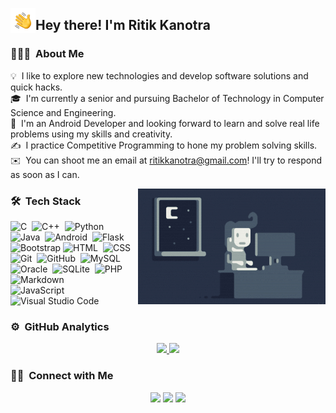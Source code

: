 <img alt="Hand Wave" src="./assets/Hand-Wave.gif" width='40' align="left"/><h2>Hey there! I'm <b>Ritik Kanotra</b></h2>

<!-- ## 👋 &nbsp;Hey there! I'm Aditya -->

### 👨🏻‍💻 &nbsp;About Me

💡 &nbsp;I like to explore new technologies and develop software solutions and quick hacks.\
🎓 &nbsp;I'm currently a senior and pursuing Bachelor of Technology in Computer Science and Engineering.\
🌱 &nbsp;I'm an Android Developer and looking forward to learn and solve real life problems using my skills and creativity.\
✍️ &nbsp;I practice Competitive Programming to hone my problem solving skills.\
✉️ &nbsp;You can shoot me an email at ritikkanotra@gmail.com! I'll try to respond as soon as I can.
<!-- 👦 &nbsp;Please have a look at my [Portflio](https://www.ritikkanotra.me) for more details about me.\
📄 &nbsp;Please have a look at my [Résumé](https://urlf.in/ritikkanotra_resume) for more details about me. I'm open to feedback and suggestions! -->

<img alt="Night Coding" src="./assets/Night-Coding.gif" align="right"/>

### 🛠 &nbsp;Tech Stack

![C](https://img.shields.io/badge/-C-05122A?style=flat&logo=C&logoColor=A8B9CC)&nbsp;
![C++](https://img.shields.io/badge/-C++-05122A?style=flat&logo=C%2B%2B&logoColor=00599C)&nbsp;
![Python](https://img.shields.io/badge/-Python-05122A?style=flat&logo=python)&nbsp;
![Java](https://img.shields.io/badge/-Java-05122A?style=flat&logo=Java&logoColor=FFA518)&nbsp;
![Android](https://img.shields.io/badge/-Android-05122A?style=flat&logo=Android)&nbsp;
![Flask](https://img.shields.io/badge/-Flask-05122A?style=flat&logo=flask)&nbsp;\
![Bootstrap](https://img.shields.io/badge/-Bootstrap-05122A?style=flat&logo=bootstrap&logoColor=563D7C)
![HTML](https://img.shields.io/badge/-HTML-05122A?style=flat&logo=HTML5)&nbsp;
![CSS](https://img.shields.io/badge/-CSS-05122A?style=flat&logo=CSS3&logoColor=1572B6)&nbsp;
![Git](https://img.shields.io/badge/-Git-05122A?style=flat&logo=git)&nbsp;
![GitHub](https://img.shields.io/badge/-GitHub-05122A?style=flat&logo=github)&nbsp;
![MySQL](https://img.shields.io/badge/-MySQL-05122A?style=flat&logo=Mysql)&nbsp;\
![Oracle](https://img.shields.io/badge/-Oracle-05122A?style=flat&logo=Oracle)&nbsp;
![SQLite](https://img.shields.io/badge/-SQLite-05122A?style=flat&logo=Sqlite)&nbsp;
![PHP](https://img.shields.io/badge/-PHP-05122A?style=flat&logo=Php)&nbsp;
![Markdown](https://img.shields.io/badge/-Markdown-05122A?style=flat&logo=markdown)\
![JavaScript](https://img.shields.io/badge/-JavaScript-05122A?style=flat&logo=javascript)&nbsp;
![Visual Studio Code](https://img.shields.io/badge/-Visual%20Studio%20Code-05122A?style=flat&logo=visual-studio-code&logoColor=007ACC)&nbsp;

### ⚙️ &nbsp;GitHub Analytics

<p align="center">
<a href="https://github.com/ritikkanotra">
  <img height="180em" src="https://github-readme-stats-eight-theta.vercel.app/api?username=ritikkanotra&show_icons=true&theme=algolia&include_all_commits=true&count_private=true"/>
  <img height="180em" src="https://github-readme-stats-eight-theta.vercel.app/api/top-langs/?username=ritikkanotra&layout=compact&langs_count=8&theme=algolia"/>
</a>
</p>

### 🤝🏻 &nbsp;Connect with Me

<p align="center">
<!-- <a href="https://www.ritikkanotra.me"><img src="https://img.shields.io/badge/-ritikkanotra.me-3423A6?style=flat&logo=Google-Chrome&logoColor=white"/></a> -->
<a href="https://linkedin.com/in/ritikkanotra"><img src="https://img.shields.io/badge/-Ritik%20Kanotra-0077B5?style=flat&logo=Linkedin&logoColor=white"/></a>
<a href="mailto:ritikkanotra@gmail.com"><img src="https://img.shields.io/badge/-ritikkanotra@gmail.com-D14836?style=flat&logo=Gmail&logoColor=white"/></a>
<!-- <a href="https://instagram.com/ritikkanotra_"><img src="https://img.shields.io/badge/-@ritikkanotra-E4405F?style=flat&logo=Instagram&logoColor=white"/></a> -->
<!-- <a href="https://facebook.com/ritikkanotra"><img src="https://img.shields.io/badge/-@ritikkanotra-1877F2?style=flat&logo=Facebook&logoColor=white"/></a> -->
<a href="https://twitter.com/ritikkanotra"><img src="https://img.shields.io/badge/-@ritikkanotra-1DA1F2?style=flat&logo=Twitter&logoColor=white"/></a>
</p>
